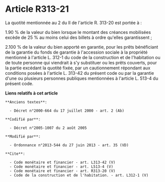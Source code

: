 # Article R313-21

La quotité mentionnée au 2 du II de l'article R. 313-20 est portée à : 

1.90 % de la valeur du bien lorsque le montant des créances mobilisées excède de 25 % au moins celui des billets à ordre
qu'elles garantissent ; 

2.100 % de la valeur du bien apporté en garantie, pour les prêts bénéficiant de la garantie du fonds de garantie à
l'accession sociale à la propriété mentionné à l'article L. 312-1 du code de la construction et de l'habitation ou de toute
personne qui viendrait à s'y substituer ou les prêts couverts, pour la partie excédant la quotité fixée, par un cautionnement
répondant aux conditions posées à l'article L. 313-42 du présent code ou par la garantie d'une ou plusieurs personnes
publiques mentionnées à l'article L. 513-4 du présent code.

**Liens relatifs à cet article**

	**Anciens textes**:

	  - Décret n°2000-664 du 17 juillet 2000 - art. 2 (Ab)

	**Codifié par**:

	  - Décret n°2005-1007 du 2 août 2005

	**Modifié par**:

	  - Ordonnance n°2013-544 du 27 juin 2013 - art. 35 (VD)

	**Cite**:

	  - Code monétaire et financier - art. L313-42 (V)
	  - Code monétaire et financier - art. L513-4 (V)
	  - Code monétaire et financier - art. R313-20 (V)
	  - Code de la construction et de l'habitation. - art. L312-1 (V)
